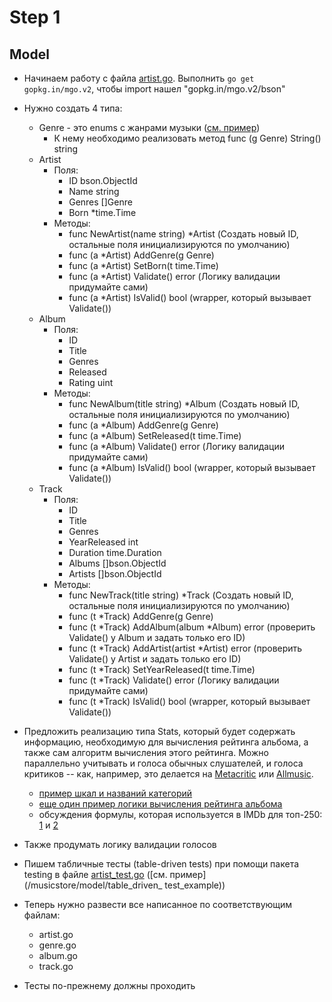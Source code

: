 # Step 1

## Model

* Начинаем работу с файла [artist.go](/musicstore/model/artist.go). Выполнить `go get gopkg.in/mgo.v2`, чтобы import нашел "gopkg.in/mgo.v2/bson"

* Нужно  создать 4 типа:
  * Genre - это  enums c жанрами музыки ([см. пример](/musicstore/model/enum_example))
    * К нему необходимо реализовать метод func (g Genre) String() string
  * Artist
    * Поля:
      * ID bson.ObjectId
      * Name string
      * Genres []Genre
      * Born *time.Time
    * Методы:
      * func NewArtist(name string) *Artist (Создать новый ID, остальные поля инициализируются по умолчанию)
      * func (a *Artist) AddGenre(g Genre)
      * func (a *Artist) SetBorn(t time.Time)
      * func (a *Artist) Validate() error (Логику валидации придумайте сами)
      * func (a *Artist) IsValid() bool (wrapper, который вызывает Validate())
  * Album
    * Поля:
      * ID
      * Title
      * Genres
      * Released
      * Rating       uint
    * Методы:
      * func NewAlbum(title string) *Album (Создать новый ID, остальные поля инициализируются по умолчанию)
      * func (a *Album) AddGenre(g Genre)
      * func (a *Album) SetReleased(t time.Time)
      * func (a *Album) Validate() error (Логику валидации придумайте сами)
      * func (a *Album) IsValid() bool (wrapper, который вызывает Validate())
  * Track
    * Поля:
      * ID
	  * Title
	  * Genres
	  * YearReleased int
	  * Duration     time.Duration
	  * Albums       []bson.ObjectId
	  * Artists      []bson.ObjectId
    * Методы:
      * func NewTrack(title string) *Track (Создать новый ID, остальные поля инициализируются по умолчанию)
      * func (t *Track) AddGenre(g Genre)
      * func (t *Track) AddAlbum(album *Album) error (проверить Validate() у Album и задать только его ID)
      * func (t *Track) AddArtist(artist *Artist) error (проверить Validate() у Artist и задать только его ID)
      * func (t *Track) SetYearReleased(t time.Time)
      * func (t *Track) Validate() error (Логику валидации придумайте сами)
      * func (t *Track) IsValid() bool (wrapper, который вызывает Validate())

* Предложить реализацию типа Stats, который будет содержать информацию, необходимую для вычисления рейтинга альбома,
а также сам алгоритм вычисления этого рейтинга. Можно параллельно учитывать и голоса обычных слушателей,
и голоса критиков -- как, например, это делается на [Metacritic](http://www.metacritic.com/) или [Allmusic](http://www.allmusic.com/).
  * [пример шкал и названий категорий](http://www.metacritic.com/about-metascores)
  * [еще один пример логики вычисления рейтинга альбома](http://www.tunequest.org/in-search-of-a-definitive-album-rating-formula/20070314/)
  * обсуждения формулы, которая используется в IMDb для топ-250: [1](http://www.quora.com/How-is-a-Movies-weighted-rating-calculated-on-IMDb) и [2](http://math.stackexchange.com/questions/169032/understanding-the-imdb-weighted-rating-function-for-usage-on-my-own-website)

* Также продумать логику валидации голосов

* Пишем табличные тесты (table-driven tests) при помощи пакета testing в файле [artist_test.go](/musicstore/model/artist_test.go) ([см. пример](/musicstore/model/table_driven_ test_example))

* Теперь нужно развести все написанное по соответствующим файлам:
  * artist.go
  * genre.go
  * album.go
  * track.go

* Тесты по-прежнему должны проходить